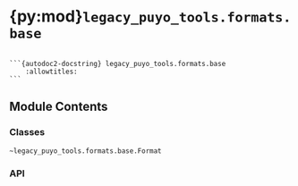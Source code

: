 # {py:mod}`legacy_puyo_tools.formats.base`

````{py:module} legacy_puyo_tools.formats.base

```{autodoc2-docstring} legacy_puyo_tools.formats.base
    :allowtitles:
```
````

## Module Contents

### Classes

```{autodoc2-summary}
~legacy_puyo_tools.formats.base.Format
```

### API

```{autodoc2-object} legacy_puyo_tools.formats.base.Format
```
